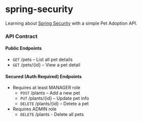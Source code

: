 # spring-security
Learning about [Spring Security](https://spring.io/projects/spring-security) with a simple Pet Adoption API.

### API Contract
#### Public Endpoints
* `GET` /pets – List all pet details
* `GET` /pets/{id} – View a pet detail

#### Secured (Auth Required) Endpoints
* Requires at least MANAGER role
   * `POST` /plants – Add a new pet
   * `PUT` /plants/{id} – Update pet info
   * `DELETE` /plants/{id} – Delete a pet
* Requires ADMIN role
   *  `DELETE` /plants - Delete all pets 
